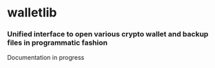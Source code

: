 # walletlib

### Unified interface to open various crypto wallet and backup files in programmatic fashion

Documentation in progress
